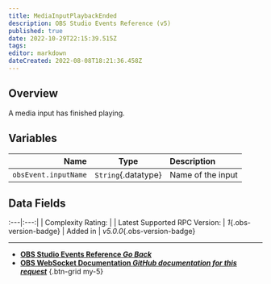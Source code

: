 ```yaml
---
title: MediaInputPlaybackEnded
description: OBS Studio Events Reference (v5)
published: true
date: 2022-10-29T22:15:39.515Z
tags: 
editor: markdown
dateCreated: 2022-08-08T18:21:36.458Z
---
```


## Overview
A media input has finished playing.

## Variables
Name | Type | Description | 
----:|:----:|:------------|
`obsEvent.inputName` | `String`{.datatype} | Name of the input

## Data Fields
:---|:---:|
| Complexity Rating: | <span class="stars stars--2"></span>
| Latest Supported RPC Version: | *1*{.obs-version-badge}
| Added in | *v5.0.0*{.obs-version-badge}

---

- [<i class="mdi mdi-chevron-left"></i>**OBS Studio Events Reference *Go Back***](/Broadcasters/OBS/Events)
- [<i class="mdi mdi-github"></i> **OBS WebSocket Documentation *GitHub documentation for this request***](https://github.com/obsproject/obs-websocket/blob/master/docs/generated/protocol.md#mediainputplaybackended)
{.btn-grid my-5}